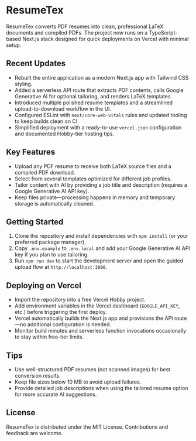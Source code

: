 # ResumeTex

ResumeTex converts PDF resumes into clean, professional LaTeX documents and compiled PDFs. The project now runs on a TypeScript-based Next.js stack designed for quick deployments on Vercel with minimal setup.

## Recent Updates
- Rebuilt the entire application as a modern Next.js app with Tailwind CSS styling.
- Added a serverless API route that extracts PDF contents, calls Google Generative AI for optional tailoring, and renders LaTeX templates.
- Introduced multiple polished resume templates and a streamlined upload-to-download workflow in the UI.
- Configured ESLint with `next/core-web-vitals` rules and updated tooling to keep builds clean on CI.
- Simplified deployment with a ready-to-use `vercel.json` configuration and documented Hobby-tier hosting tips.

## Key Features
- Upload any PDF resume to receive both LaTeX source files and a compiled PDF download.
- Select from several templates optimized for different job profiles.
- Tailor content with AI by providing a job title and description (requires a Google Generative AI API key).
- Keep files private—processing happens in memory and temporary storage is automatically cleaned.

## Getting Started
1. Clone the repository and install dependencies with `npm install` (or your preferred package manager).
2. Copy `.env.example` to `.env.local` and add your Google Generative AI API key if you plan to use tailoring.
3. Run `npm run dev` to start the development server and open the guided upload flow at `http://localhost:3000`.

## Deploying on Vercel
- Import the repository into a free Vercel Hobby project.
- Add environment variables in the Vercel dashboard (`GOOGLE_API_KEY`, etc.) before triggering the first deploy.
- Vercel automatically builds the Next.js app and provisions the API route—no additional configuration is needed.
- Monitor build minutes and serverless function invocations occasionally to stay within free-tier limits.

## Tips
- Use well-structured PDF resumes (not scanned images) for best conversion results.
- Keep file sizes below 10 MB to avoid upload failures.
- Provide detailed job descriptions when using the tailored resume option for more accurate AI suggestions.

## License
ResumeTex is distributed under the MIT License. Contributions and feedback are welcome.

